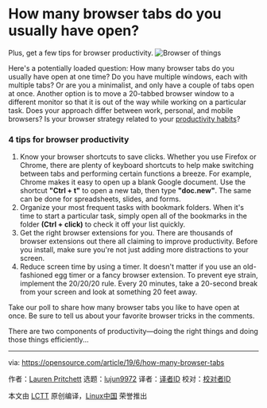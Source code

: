 [#]: collector: (lujun9972)
[#]: translator: ( )
[#]: reviewer: ( )
[#]: publisher: ( )
[#]: url: ( )
[#]: subject: (How many browser tabs do you usually have open?)
[#]: via: (https://opensource.com/article/19/6/how-many-browser-tabs)
[#]: author: (Lauren Pritchett https://opensource.com/users/lauren-pritchett/users/sarahwall/users/ksonney/users/jwhitehurst)

How many browser tabs do you usually have open?
======
Plus, get a few tips for browser productivity.
![Browser of things][1]

Here's a potentially loaded question: How many browser tabs do you usually have open at one time? Do you have multiple windows, each with multiple tabs? Or are you a minimalist, and only have a couple of tabs open at once. Another option is to move a 20-tabbed browser window to a different monitor so that it is out of the way while working on a particular task. Does your approach differ between work, personal, and mobile browsers? Is your browser strategy related to your [productivity habits][2]?

### 4 tips for browser productivity

  1. Know your browser shortcuts to save clicks. Whether you use Firefox or Chrome, there are plenty of keyboard shortcuts to help make switching between tabs and performing certain functions a breeze. For example, Chrome makes it easy to open up a blank Google document. Use the shortcut **"Ctrl + t"** to open a new tab, then type **"doc.new"**. The same can be done for spreadsheets, slides, and forms.
  2. Organize your most frequent tasks with bookmark folders. When it's time to start a particular task, simply open all of the bookmarks in the folder **(Ctrl + click)** to check it off your list quickly.
  3. Get the right browser extensions for you. There are thousands of browser extensions out there all claiming to improve productivity. Before you install, make sure you're not just adding more distractions to your screen.
  4. Reduce screen time by using a timer. It doesn't matter if you use an old-fashioned egg timer or a fancy browser extension. To prevent eye strain, implement the 20/20/20 rule. Every 20 minutes, take a 20-second break from your screen and look at something 20 feet away.



Take our poll to share how many browser tabs you like to have open at once. Be sure to tell us about your favorite browser tricks in the comments.

There are two components of productivity—doing the right things and doing those things efficiently...

--------------------------------------------------------------------------------

via: https://opensource.com/article/19/6/how-many-browser-tabs

作者：[Lauren Pritchett][a]
选题：[lujun9972][b]
译者：[译者ID](https://github.com/译者ID)
校对：[校对者ID](https://github.com/校对者ID)

本文由 [LCTT](https://github.com/LCTT/TranslateProject) 原创编译，[Linux中国](https://linux.cn/) 荣誉推出

[a]: https://opensource.com/users/lauren-pritchett/users/sarahwall/users/ksonney/users/jwhitehurst
[b]: https://github.com/lujun9972
[1]: https://opensource.com/sites/default/files/styles/image-full-size/public/lead-images/browser_desktop_website_checklist_metrics.png?itok=OKKbl1UR (Browser of things)
[2]: https://enterprisersproject.com/article/2019/1/5-time-wasting-habits-break-new-year
